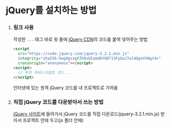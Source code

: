 # jQuery를 설치하는 방법



1. ### 링크 사용

   작성한 `...` 태그 바로 윗 줄에 [jQuery CDN](https://code.jquery.com/)의 코드를 붙여 넣어주는 방법

   ```html
   <script
     src="https://code.jquery.com/jquery-3.2.1.min.js"
     integrity="sha256-hwg4gsxgFZhOsEEamdOYGBf13FyQuiTwlAQgxVSNgt4="
     crossorigin="anonymous"></script>
   <script>
     // 우리 자바스크립트 코드...
   </script>
   ```

   인터넷에 있는 원격 jQuery 코드를 내 프로젝트로 가져옴

   

2. ### 직접 jQuery 코드를 다운받아서 쓰는 방법

   [jQuery 사이트](https://jquery.com/)에 들어가서 jQuery 코드를 직접 다운로드(jquery-3.2.1.min.js) 받아서 프로젝트 안에 두고(js 폴더 안에) <script> 태그에 jquery.js 파일에 대한 경로를 써준다

   ```html
   <script src="js/jquery-3.2.1.min.js"></script>
   <script>
     // 우리 자바스크립트 코드...
   </script>
   ```

   

jQuery 는 프로그래밍 언어가 아니다

자바스크립트 라이브러리이다

여러 가지 함수와 변수가 정의되어 있는 자바스크립트 파일

```javascript
$('li')
// 함수 이름: $
// 함수 파라미터: 'li'

// jquery-3.2.1.min.js 파일에
// function $(a) { 함수 내용 }

// 함수 $ 가 리턴하는 값은 
```

